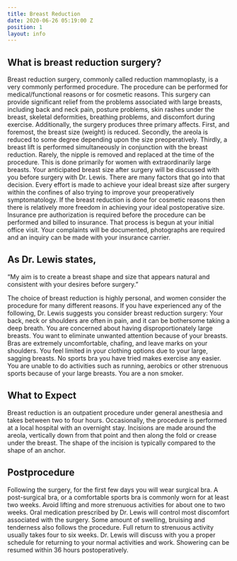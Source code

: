 ```yaml
---
title: Breast Reduction
date: 2020-06-26 05:19:00 Z
position: 1
layout: info
---
```


## What is breast reduction surgery? ##

Breast reduction surgery, commonly called reduction mammoplasty, is a very commonly performed procedure. The procedure can be performed for medical/functional reasons or for cosmetic reasons. This surgery can provide significant relief from the problems associated with large breasts, including back and neck pain, posture problems, skin rashes under the breast, skeletal deformities, breathing problems, and discomfort during exercise. Additionally, the surgery produces three primary affects. First, and foremost, the breast size (weight) is reduced. Secondly, the areola is reduced to some degree depending upon the size preoperatively. Thirdly, a breast lift is performed simultaneously in conjunction with the breast reduction. Rarely, the nipple is removed and replaced at the time of the procedure. This is done primarily for women with extraordinarily large breasts. Your anticipated breast size after surgery will be discussed with you before surgery with Dr. Lewis. There are many factors that go into that decision. Every effort is made to achieve your ideal breast size after surgery within the confines of also trying to improve your preoperatively symptomatology. If the breast reduction is done for cosmetic reasons then there is relatively more freedom in achieving your ideal postoperative size. Insurance pre authorization is required before the procedure can be performed and billed to insurance. That process is begun at your initial office visit. Your complaints will be documented, photographs are required and an inquiry can be made with your insurance carrier.


## As Dr. Lewis states, ##

“My aim is to create a breast shape and size that appears natural and consistent with your desires before surgery.”

The choice of breast reduction is highly personal, and women consider the procedure for many different reasons. If you have experienced any of the following, Dr. Lewis suggests you consider breast reduction surgery:
Your back, neck or shoulders are often in pain, and it can be bothersome taking a deep breath.
You are concerned about having disproportionately large breasts.
You want to eliminate unwanted attention because of your breasts.
Bras are extremely uncomfortable, chafing, and leave marks on your shoulders.
You feel limited in your clothing options due to your large, sagging breasts.
No sports bra you have tried makes exercise any easier.
You are unable to do activities such as running, aerobics or other strenuous sports because of your large breasts.
You are a non smoker.


## What to Expect ##

Breast reduction is an outpatient procedure under general anesthesia and takes between two to four hours. Occasionally, the procedure is performed at a local hospital with an overnight stay. Incisions are made around the areola, vertically down from that point and then along the fold or crease under the breast. The shape of the incision is typically compared to the shape of an anchor.


## Postprocedure ##

Following the surgery, for the first few days you will wear surgical bra. A post-surgical bra, or a comfortable sports bra is commonly worn for at least two weeks. Avoid lifting and more strenuous activities for about one to two weeks. Oral medication prescribed by Dr. Lewis will control most discomfort associated with the surgery. Some amount of swelling, bruising and tenderness also follows the procedure. Full return to strenuous activity usually takes four to six weeks. Dr. Lewis will discuss with you a proper schedule for returning to your normal activities and work. Showering can be resumed within 36 hours postoperatively.

